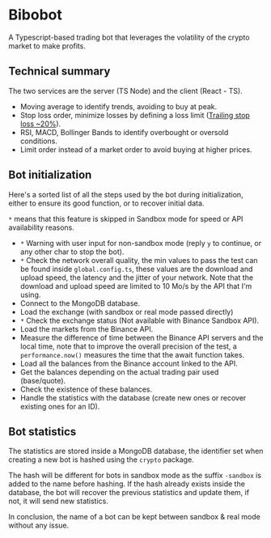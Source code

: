 # Bibobot
A Typescript-based trading bot that leverages the volatility of the crypto market to make profits.


Technical summary
-----------------
The two services are the server (TS Node) and the client (React - TS).

- Moving average to identify trends, avoiding to buy at peak.
- Stop loss order, minimize losses by defining a loss limit ([Trailing stop loss ~20%](https://www.quant-investing.com/blog/truths-about-stop-losses-that-nobody-wants-to-believe)).
- RSI, MACD, Bollinger Bands to identify overbought or oversold conditions.
- Limit order instead of a market order to avoid buying at higher prices.

Bot initialization
------------------
Here's a sorted list of all the steps used by the bot during initialization,
either to ensure its good function, or to recover initial data.

`*` means that this feature is skipped in Sandbox mode for speed or API availability reasons.

- `*` Warning with user input for non-sandbox mode (reply `y` to continue, or any other char to stop the bot).
- `*` Check the network overall quality, the min values to pass the test can be found inside
  `global.config.ts`, these values are the download and upload speed, the latency and the jitter
  of your network. Note that the download and upload speed are limited to 10 Mo/s by the API that
  I'm using.
- Connect to the MongoDB database.
- Load the exchange (with sandbox or real mode passed directly)
- `*` Check the exchange status (Not available with Binance Sandbox API).
- Load the markets from the Binance API.
- Measure the difference of time between the Binance API servers and the local time,
  note that to improve the overall precision of the test, a `performance.now()` measures
  the time that the await function takes.
- Load all the balances from the Binance account linked to the API.
- Get the balances depending on the actual trading pair used (base/quote).
- Check the existence of these balances.
- Handle the statistics with the database (create new ones or recover existing ones for an ID).

Bot statistics
--------------
The statistics are stored inside a MongoDB database, the identifier set when creating
a new bot is hashed using the `crypto` package.

The hash will be different for bots in sandbox mode as the suffix `-sandbox` is added
to the name before hashing. If the hash already exists inside the database, the bot will
recover the previous statistics and update them, if not, it will send new statistics.

In conclusion, the name of a bot can be kept between sandbox & real mode without any issue.